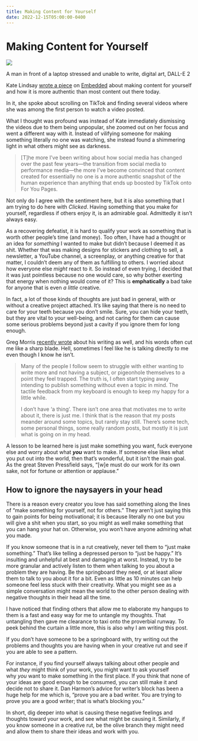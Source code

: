 ```yaml
---
title: Making Content for Yourself
date: 2022-12-15T05:00:00-0400
---
```

# Making Content for Yourself

![](https://jeffperry.b-cdn.net/content-yourself.jpg)

A man in front of a laptop stressed and unable to write, digital art, DALL-E 2

Kate Lindsay [wrote a piece](https://embedded.substack.com/p/making-tiktoks-for-no-one) on [Embedded](https://open.substack.com/pub/embedded) about making content for yourself and how it is more authentic than most content out there today.

In it, she spoke about scrolling on TikTok and finding several videos where she was among the first person to watch a video posted.

What I thought was profound was instead of Kate immediately dismissing the videos due to them being unpopular, she zoomed out on her focus and went a different way with it. Instead of vilifying someone for making something literally no one was watching, she instead found a shimmering light in what others might see as darkness.

> \[T\]he more I’ve been writing about how social media has changed over the past few years—the transition from social media to performance media—the more I’ve become convinced that content created for essentially no one is a more authentic snapshot of the human experience than anything that ends up boosted by TikTok onto For You Pages.

Not only do I agree with the sentiment here, but it is also something that I am trying to do here with _Clicked_. Having something that you make for yourself, regardless if others enjoy it, is an admirable goal. Admittedly it isn’t always easy.

As a recovering defeatist, it is hard to qualify your work as something that is worth other people’s time (and money). Too often, I have had a thought or an idea for _something_ I wanted to make but didn’t because I deemed it as shit. Whether that was making designs for stickers and clothing to sell, a newsletter, a YouTube channel, a screenplay, or anything creative for that matter, I couldn’t deem any of them as fulfilling to others. I worried about how everyone else _might_ react to it. So instead of even trying, I decided that it was just pointless because no one would care, so why bother exerting that energy when nothing would come of it? This is **emphatically** a bad take for anyone that is even _a little_ creative.

In fact, a lot of those kinds of thoughts are just bad in general, with or without a creative project attached. It’s like saying that there is no need to care for your teeth because you don’t smile. Sure, you can hide your teeth, but they are vital to your well-being, and not caring for them can cause some serious problems beyond just a cavity if you ignore them for long enough.

Greg Morris [recently wrote](https://www.gr36.com/2022/12/13/this-is-meta.html) about his writing as well, and his words often cut me like a sharp blade. Hell, sometimes I feel like he is talking directly to me even though I know he isn’t.

> Many of the people I follow seem to struggle with either wanting to write more and not having a subject, or pigeonhole themselves to a point they feel trapped. The truth is, I often start typing away intending to publish something without even a topic in mind. The tactile feedback from my keyboard is enough to keep my happy for a little while.
> 
> I don’t have ‘a thing’. There isn’t one area that motivates me to write about it, there is just me. I think that is the reason that my posts meander around some topics, but rarely stay still. There’s some tech, some personal things, some really random posts, but mostly it is just what is going on in my head.

A lesson to be learned here is just make something you want, fuck everyone else and worry about what _**you**_ want to make. If someone else likes what you put out into the world, then that’s wonderful, but it isn’t the main goal. As the great Steven Pressfield says, “\[w\]e must do our work for its own sake, not for fortune or attention or applause.”

How to ignore the naysayers in your head
----------------------------------------

There is a reason every creator you love has said something along the lines of “make something for yourself, not for others.” They aren’t just saying this to gain points for being motivational; it is because literally no one but you will give a shit when you start, so you might as well make something that you can hang your hat on. Otherwise, you won’t have anyone admiring what you made.

If you know someone that is in a rut creatively, never tell them to “just make something.” That’s like telling a depressed person to “just be happy.” It’s insulting and unhelpful at best and damaging at worst. Instead, try to be more granular and actively listen to them when talking to you about a problem they are having. Be the springboard they need, or at least allow them to talk to you about it for a bit. Even as little as 10 minutes can help someone feel less stuck with their creativity. What you might see as a simple conversation might mean the world to the other person dealing with negative thoughts in their head all the time.

I have noticed that finding others that allow me to elaborate my hangups to them is a fast and easy way for me to untangle my thoughts. That untangling then gave me clearance to taxi onto the proverbial runway. To peek behind the curtain a little more, this is also why I am writing this post.

If you don’t have someone to be a springboard with, try writing out the problems and thoughts you are having when in your creative rut and see if you are able to see a pattern.

For instance, if you find yourself always talking about other people and what _they_ might think of your work, you might want to ask yourself why _you_ want to make something in the first place. If you think that none of your ideas are good enough to be consumed, you can still make it and decide not to share it. Dan Harmon’s advice for writer’s block has been a huge help for me which is, “prove you are a bad writer. You are trying to prove you are a good writer; that is what’s blocking you.”

In short, dig deeper into what is causing these negative feelings and thoughts toward your work, and see what might be causing it. Similarly, if you know someone in a creative rut, be the olive branch they might need and allow them to share their ideas and work with you.